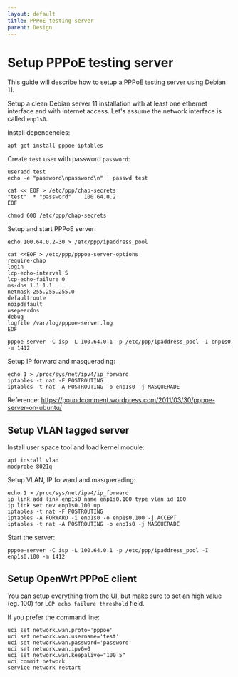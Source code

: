 ```yaml
---
layout: default
title: PPPoE testing server
parent: Design
---
```


# Setup PPPoE testing server

This guide will describe how to setup a PPPoE testing server using
Debian 11.

Setup a clean Debian server 11 installation with at least one
ethernet interface and with Internet access.
Let's assume the network interface is called `enp1s0`.

Install dependencies:
```
apt-get install pppoe iptables
```

Create `test` user with password `password`:
```
useradd test
echo -e "password\npassword\n" | passwd test

cat << EOF > /etc/ppp/chap-secrets
"test"  * "password"    100.64.0.2
EOF

chmod 600 /etc/ppp/chap-secrets
```

Setup and start PPPoE server:
```
echo 100.64.0.2-30 > /etc/ppp/ipaddress_pool

cat <<EOF > /etc/ppp/pppoe-server-options
require-chap
login
lcp-echo-interval 5
lcp-echo-failure 0
ms-dns 1.1.1.1
netmask 255.255.255.0
defaultroute
noipdefault
usepeerdns
debug
logfile /var/log/pppoe-server.log
EOF

pppoe-server -C isp -L 100.64.0.1 -p /etc/ppp/ipaddress_pool -I enp1s0 -m 1412
```

Setup IP forward and masquerading:
```
echo 1 > /proc/sys/net/ipv4/ip_forward
iptables -t nat -F POSTROUTING
iptables -t nat -A POSTROUTING -o enp1s0 -j MASQUERADE
```

Reference: https://poundcomment.wordpress.com/2011/03/30/pppoe-server-on-ubuntu/

## Setup VLAN tagged server

Install user space tool and load kernel module:
```
apt install vlan
modprobe 8021q
```

Setup VLAN, IP forward and masquerading:
```
echo 1 > /proc/sys/net/ipv4/ip_forward
ip link add link enp1s0 name enp1s0.100 type vlan id 100
ip link set dev enp1s0.100 up
iptables -t nat -F POSTROUTING
iptables -A FORWARD -i enp1s0 -o enp1s0.100 -j ACCEPT
iptables -t nat -A POSTROUTING -o enp1s0 -j MASQUERADE
```

Start the server:
```
pppoe-server -C isp -L 100.64.0.1 -p /etc/ppp/ipaddress_pool -I enp1s0.100 -m 1412
```

## Setup OpenWrt PPPoE client

You can setup everything from the UI, but make sure to set an high value (eg. 100)
for `LCP echo failure threshold` field.

If you prefer the command line: 
```
uci set network.wan.proto='pppoe'
uci set network.wan.username='test'
uci set network.wan.password='password'
uci set network.wan.ipv6=0
uci set network.wan.keepalive="100 5"
uci commit network
service network restart
```
